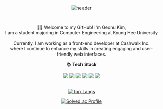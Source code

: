 <div align="center">

![header](https://capsule-render.vercel.app/api?type=Waving&color=auto&height=300&section=header&text=Geonu's%20Github&fontSize=90)

<br/>

🙋‍♂️ Welcome to my GitHub! I'm Geonu Kim, </br> I am a student majoring in Computer Engineering at Kyung Hee University </br> </br> Currently, I am working as a front-end developer at Cashwalk Inc. </br> where I continue to enhance my skills in creating engaging and user-friendly web interfaces. 
</br>

📚 <b>Tech Stack</b>

<img src="https://img.shields.io/badge/JavaScript-F7DF1E?style=for-the-badge&logo=Javascript&logoColor=white">
<img src="https://img.shields.io/badge/TypeScript-3178C6?style=for-the-badge&logo=TypeScript&logoColor=white">
<img src="https://img.shields.io/badge/React-61DAFB?style=for-the-badge&logo=React&logoColor=white">
<img src="https://img.shields.io/badge/TailwindCSS-06B6D4?style=for-the-badge&logo=Tailwind-CSS&logoColor=white">
<img src="https://img.shields.io/badge/Redux-764ABC?style=for-the-badge&logo=Redux&logoColor=white">
<img src="https://img.shields.io/badge/Next.js-000000?style=for-the-badge&logo=Next.js&logoColor=white">

<br/>
<br/>


  [![Top Langs](https://github-readme-stats.vercel.app/api/top-langs/?username=caseBread&layout=compact)](https://github.com/anuraghazra/github-readme-stats)
  
  [![Solved.ac Profile](http://mazassumnida.wtf/api/v2/generate_badge?boj=kgu0515)](https://solved.ac/kgu0515/)
</div>

